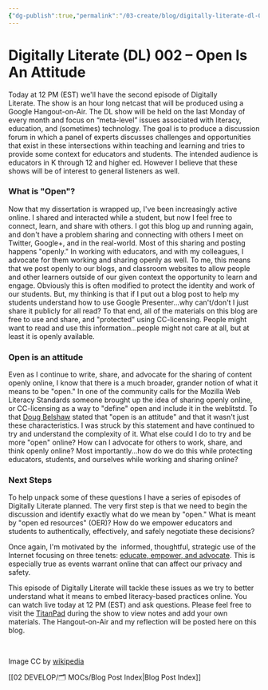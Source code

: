 ```yaml
---
{"dg-publish":true,"permalink":"/03-create/blog/digitally-literate-dl-002-open-is-an-attitude/","title":"Digitally Literate (DL) 002 – Open Is An Attitude","tags":["digitally-literate","oer","open-source"]}
---
```


# Digitally Literate (DL) 002 – Open Is An Attitude

Today at 12 PM (EST) we'll have the second episode of Digitally Literate. The show is an hour long netcast that will be produced using a Google Hangout-on-Air. The DL show will be held on the last Monday of every month and focus on “meta-level” issues associated with literacy, education, and (sometimes) technology. The goal is to produce a discussion forum in which a panel of experts discusses challenges and opportunities that exist in these intersections within teaching and learning and tries to provide some context for educators and students. The intended audience is educators in K through 12 and higher ed. However I believe that these shows will be of interest to general listeners as well.

### What is "Open"?

Now that my dissertation is wrapped up, I've been increasingly active online. I shared and interacted while a student, but now I feel free to connect, learn, and share with others. I got this blog up and running again, and don't have a problem sharing and connecting with others I meet on Twitter, Google+, and in the real-world. Most of this sharing and posting happens "openly." In working with educators, and with my colleagues, I advocate for them working and sharing openly as well. To me, this means that we post openly to our blogs, and classroom websites to allow people and other learners outside of our given context the opportunity to learn and engage. Obviously this is often modified to protect the identity and work of our students. But, my thinking is that if I put out a blog post to help my students understand how to use Google Presenter...why can't/don't I just share it publicly for all read? To that end, all of the materials on this blog are free to use and share, and "protected" using CC-licensing. People might want to read and use this information...people might not care at all, but at least it is openly available.

### Open is an attitude

Even as I continue to write, share, and advocate for the sharing of content openly online, I know that there is a much broader, grander notion of what it means to be "open." In one of the community calls for the Mozilla Web Literacy Standards someone brought up the idea of sharing openly online, or CC-licensing as a way to "define" open and include it in the weblitstd. To that [Doug Belshaw](http://about.me/dajbelshaw) stated that "open is an attitude" and that it wasn't just these characteristics. I was struck by this statement and have continued to try and understand the complexity of it. What else could I do to try and be more "open" online? How can I advocate for others to work, share, and think openly online? Most importantly...how do we do this while protecting educators, students, and ourselves while working and sharing online?

### Next Steps

To help unpack some of these questions I have a series of episodes of Digitally Literate planned. The very first step is that we need to begin the discussion and identify exactly what do we mean by "open." What is meant by "open ed resources" (OER)? How do we empower educators and students to authentically, effectively, and safely negotiate these decisions?

Once again, I'm motivated by the  informed, thoughtful, strategic use of the Internet focusing on three tenets: [educate, empower, and advocate](http://wiobyrne.com/privacy-identity-and-protecting-yourself-and-your-students-online/). This is especially true as events warrant online that can affect our privacy and safety.

This episode of Digitally Literate will tackle these issues as we try to better understand what it means to embed literacy-based practices online. You can watch live today at 12 PM (EST) and ask questions. Please feel free to visit the [TitanPad](http://wiobyrne.titanpad.com/7) during the show to view notes and add your own materials. The Hangout-on-Air and my reflection will be posted here on this blog.

 

Image CC by [wikipedia](http://en.wikipedia.org/wiki/Portal:Computer_science/Featured_article/4)

[[02 DEVELOP/🗂️ MOCs/Blog Post Index\|Blog Post Index]]
